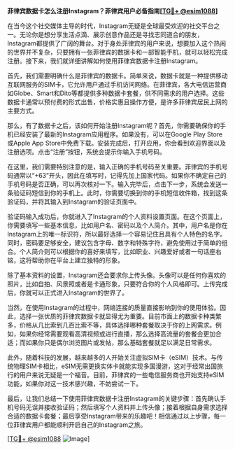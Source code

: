 **菲律宾数据卡怎么注册Instagram？菲律宾用户必备指南[[TG💪+ @esim1088](https://t.me/s/esim1088)]**

在当今这个社交媒体主导的时代，Instagram无疑是全球最受欢迎的社交平台之一。无论你是想分享生活点滴、展示创意作品还是寻找志同道合的朋友，Instagram都提供了广阔的舞台。对于身处菲律宾的用户来说，想要加入这个热闹的世界并不复杂，只要拥有一张菲律宾的数据卡和一部智能手机，就可以轻松完成注册。接下来，我们就详细讲解如何使用菲律宾数据卡注册Instagram。

首先，我们需要明确什么是菲律宾的数据卡。简单来说，数据卡就是一种提供移动互联网服务的SIM卡，它允许用户通过手机访问网络。在菲律宾，各大电信运营商如Globe、Smart和Dito等都提供多种数据卡套餐，供不同需求的用户选择。这些数据卡通常以预付费的形式出售，价格实惠且操作方便，是许多菲律宾居民上网的主要方式。

那么，有了数据卡之后，该如何开始注册Instagram呢？首先，你需要确保你的手机已经安装了最新的Instagram应用程序。如果没有，可以在Google Play Store或Apple App Store中免费下载。安装完成后，打开应用，你会看到欢迎界面以及注册选项。点击“注册”按钮，系统会提示你输入手机号码。

在这里，我们需要特别注意的是，输入正确的手机号码至关重要。菲律宾的手机号码通常以“+63”开头，因此在填写时，记得先加上国家代码。如果你不确定自己的手机号码是否正确，可以再次核对一下。输入完毕后，点击下一步，系统会发送一条验证码短信到你的手机上。此时，你需要切换到你的手机短信收件箱，找到这条验证码，并将其输入到Instagram的验证页面中。

验证码输入成功后，你就进入了Instagram的个人资料设置页面。在这个页面上，你需要填写一些基本信息，比如用户名、密码以及个人简介。其中，用户名是你在Instagram上的唯一标识符，所以最好选择一个容易记住且具有个人特色的名字。同时，密码要足够安全，建议包含字母、数字和特殊字符，避免使用过于简单的组合。个人简介则可以根据你的喜好来填写，比如职业、兴趣爱好或者一句话座右铭，这将帮助你在平台上建立独特的形象。

除了基本资料的设置，Instagram还会要求你上传头像。头像可以是任何你喜欢的照片，比如自拍、风景照或者是卡通形象，只要符合你的个人风格即可。上传完成后，你就可以正式进入Instagram的世界了。

当然，在使用Instagram的过程中，网络连接的质量直接影响到你的使用体验。因此，选择一张优质的菲律宾数据卡就显得尤为重要。目前市面上的数据卡种类繁多，价格从几比索到几百比索不等，具体选择哪种套餐取决于你的上网需求。例如，如果你经常需要观看高清视频或进行直播，那么选择高流量的套餐会更加合适；而如果你只是偶尔浏览图片或发帖，那么基础套餐就足以满足日常需求。

此外，随着科技的发展，越来越多的人开始关注虚拟SIM卡（eSIM）技术。与传统物理SIM卡相比，eSIM无需更换实体卡就能实现多国漫游，这对于经常出国旅行的用户来说无疑是一个福音。目前，菲律宾的一些电信服务商也开始支持eSIM功能，如果你对这一技术感兴趣，不妨尝试一下。

最后，让我们总结一下使用菲律宾数据卡注册Instagram的关键步骤：首先确认手机号码无误并接收验证码；然后填写个人资料并上传头像；接着根据自身需求选择合适的数据卡套餐；最后享受Instagram带来的乐趣吧！相信通过以上步骤，每一位菲律宾用户都能顺利开启自己的Instagram之旅。

[[TG💪+ @esim1088](https://t.me/s/esim1088) ![Image](https://i.postimg.cc/4NQfJmqS/Snipaste-2025-05-13-00-14-12.png)]